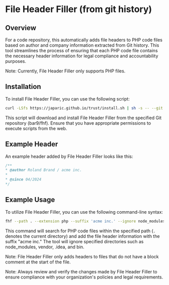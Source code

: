 # File Header Filler (from git history)

## Overview
For a code repository, this automatically adds file headers to PHP code
files based on author and company information 
extracted from Git history. 
This tool streamlines the process of ensuring that each PHP code file 
contains the necessary header information for 
legal compliance and accountability purposes.

Note: Currently, File Header Filler only supports PHP files.

## Installation
To install File Header Filler, you can use the following script:
```bash
curl -LSfs https://japaric.github.io/trust/install.sh | sh -s -- --git bar9/fhf
```

This script will download and install File Header Filler from the specified
Git repository (bar9/fhf).
Ensure that you have appropriate permissions to execute scripts from the web.

## Example Header
An example header added by File Header Filler looks like this:
```php
/**
* @author Roland Brand / acme inc.
*
* @since 04/2024
*/
```

## Example Usage
To utilize File Header Filler, you can use the following command-line syntax:

```bash
fhf --path . --extension php --suffix 'acme inc.' --ignore node_modules,vendor,.idea,bin
```

This command will search for PHP code files within the specified path
(`.` denotes the current directory)
and add the file header information with the suffix "acme inc."
The tool will ignore specified directories such as node_modules, vendor, .idea, and bin.

Note: File Header Filler only adds headers to files that do not have a block comment at the start of the file.


Note: Always review and verify the changes made by File Header Filler
to ensure compliance 
with your organization's policies and legal requirements.

